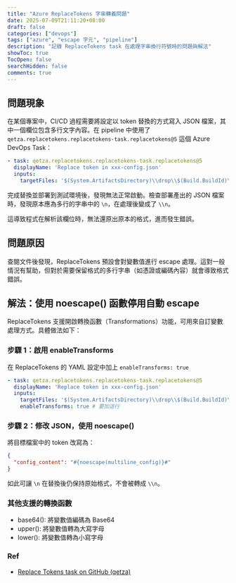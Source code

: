 ```yaml
---
title: "Azure ReplaceTokens 字串轉義問題"
date: 2025-07-09T21:11:20+08:00
draft: false
categories: ["devops"]
tags: ["azure", "escape 字元", "pipeline"]
description: "記錄 ReplaceTokens task 在處理字串換行符號時的問題與解法"
showToc: true
TocOpen: false
searchHidden: false
comments: true
---
```


## 問題現象

在某個專案中，CI/CD 過程需要將設定以 token 替換的方式寫入 JSON 檔案，其中一個欄位包含多行文字內容。在 pipeline 中使用了 `qetza.replacetokens.replacetokens-task.replacetokens@5` 這個 Azure DevOps Task：

```yaml
- task: qetza.replacetokens.replacetokens-task.replacetokens@5
  displayName: 'Replace token in xxx-config.json'
  inputs:
    targetFiles: '$(System.ArtifactsDirectory)\\drop\\$(Build.BuildId)\\xxx-config.json'
```

完成替換並部署到測試環境後，發現無法正常啟動。檢查部署產出的 JSON 檔案時，發現原本應為多行的字串中的 `\n`，在處理後變成了 `\\n`。

這導致程式在解析該欄位時，無法還原出原本的格式，進而發生錯誤。

## 問題原因

查閱文件後發現，ReplaceTokens 預設會對變數值進行 escape 處理。這對一般情況有幫助，但對於需要保留格式的多行字串（如憑證或編碼內容）就會導致格式錯誤。

## 解法：使用 noescape() 函數停用自動 escape

ReplaceTokens 支援開啟轉換函數（Transformations）功能，可用來自訂變數處理方式。具體做法如下：

### 步驟 1：啟用 enableTransforms

在 ReplaceTokens 的 YAML 設定中加上 `enableTransforms: true`

```yaml
- task: qetza.replacetokens.replacetokens-task.replacetokens@5
  displayName: 'Replace token in xxx-config.json'
  inputs:
    targetFiles: '$(System.ArtifactsDirectory)\\drop\\$(Build.BuildId)\\xxx-config.json'
    enableTransforms: true # 要加這行
```

### 步驟 2：修改 JSON，使用 noescape()

將目標檔案中的 token 改寫為：

```json
{
  "config_content": "#{noescape(multiline_config)}#"
}
```

如此可讓 `\n` 在替換後仍保持原始格式，不會被轉成 `\\n`。

### 其他支援的轉換函數

- base64(): 將變數值編碼為 Base64
- upper(): 將變數值轉為大寫字母
- lower(): 將變數值轉為小寫字母

### Ref

- [Replace Tokens task on GitHub (qetza)](https://github.com/qetza/replacetokens)
